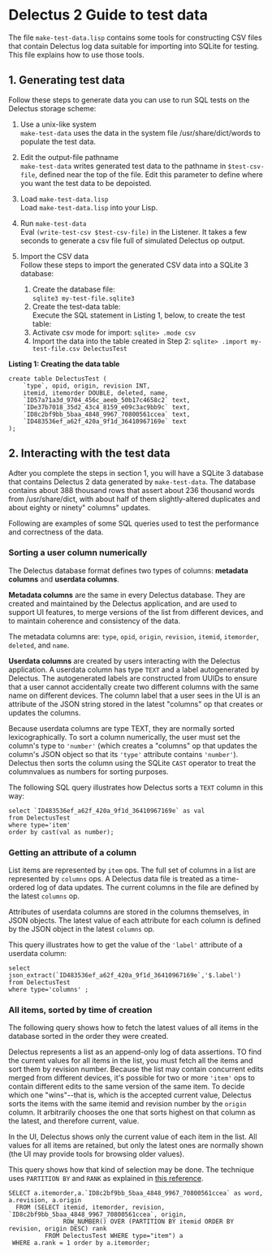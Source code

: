 # Delectus 2 Guide to test data

The file `make-test-data.lisp` contains some tools for constructing CSV files that contain Delectus log data suitable for importing into SQLite for testing. This file explains how to use those tools.

## 1. Generating test data

Follow these steps to generate data you can use to run SQL tests on the Delectus storage scheme:

1.  Use a unix-like system  
`make-test-data` uses the data in the system file /usr/share/dict/words to populate the test data.

2. Edit the output-file pathname  
`make-test-data` writes generated test data to the pathname in `$test-csv-file`, defined near the top of the file. Edit this parameter to define where you want the test data to be depoisted.

3. Load `make-test-data.lisp`  
Load `make-test-data.lisp` into your Lisp.

4. Run `make-test-data`  
Eval `(write-test-csv $test-csv-file)` in the Listener. It takes a few seconds to generate a csv file full of simulated Delectus op output.

5. Import the CSV data  
Follow these steps to import the generated CSV data into a SQLite 3 database:
    1. Create the database file:  
    `sqlite3 my-test-file.sqlite3`
    2. Create the test-data table:  
    Execute the SQL statement in Listing 1, below, to create the test table:  
    3. Activate csv mode for import:
    `sqlite> .mode csv`
    4. Import the data into the table created in Step 2:
    `sqlite> .import my-test-file.csv DelectusTest`

**Listing 1: Creating the data table**

```
create table DelectusTest ( 
    `type`, opid, origin, revision INT, 
    itemid, itemorder DOUBLE, deleted, name, 
    `ID57a71a3d_9704_456c_aeeb_50b17c4658c2` text, 
    `IDe37b7018_35d2_43c4_8159_e09c3ac9bb9c` text, 
    `ID8c2bf9bb_5baa_4848_9967_70800561ccea` text, 
    `ID483536ef_a62f_420a_9f1d_36410967169e` text 
);
```
## 2. Interacting with the test data

Adter you complete the steps in section 1, you will have a SQLite 3 database that contains Delectus 2 data generated by `make-test-data`. The database contains about 388 thousand rows that assert about 236 thousand words from /usr/share/dict, with about half of them slightly-altered duplicates and about eighty or ninety" columns" updates.

Following are examples of some SQL queries used to test the performance and correctness of the data.

### Sorting a user column numerically

The Delectus database format defines two types of columns: **metadata columns** and **userdata columns**.

**Metadata columns** are the same in every Delectus database. They are created and maintained by the Delectus application, and are used to support UI features, to merge versions of the list from different devices, and to maintain coherence and consistency of the data.

The metadata columns are: `type`, `opid`, `origin`, `revision`, `itemid`, `itemorder`, `deleted`, and `name`.

**Userdata columns** are created by users interacting with the Delectus application. A userdata column has type `TEXT` and a label autogenerated by Delectus. The autogenerated labels are constructed from UUIDs to ensure that a user cannot accidentally create two different columns with the same name on different devices. The column label that a user sees in the UI is an attribute of the JSON string stored in the latest "columns" op that creates or updates the columns.

Because userdata columns are type TEXT, they are normally sorted lexicographically. To sort a column numerically, the user must set the column's type to `'number'` (which creates a "columns" op that updates the column's JSON object so that its `'type'` attribute contains `'number'`). Delectus then sorts the column using the SQLite `CAST` operator to treat the columnvalues as numbers for sorting purposes.

The following SQL query illustrates how Delectus sorts a `TEXT` column in this way:

```
select `ID483536ef_a62f_420a_9f1d_36410967169e` as val 
from DelectusTest 
where type='item' 
order by cast(val as number);

```

### Getting an attribute of a column

List items are represented by `item` ops. The full set of columns in a list are represented by `columns` ops. A Delectus data file is treated as a time-ordered log of data updates. The current columns in the file are defined by the latest `columns` op. 

Attributes of userdata columns are stored in the columns themselves, in JSON objects. The latest value of each attribute for each column is defined by the JSON object in the latest `columns` op.

This query illustrates how to get the value of the `'label'` attribute of a userdata column:

```
select json_extract(`ID483536ef_a62f_420a_9f1d_36410967169e`,'$.label') 
from DelectusTest 
where type='columns' ;
```

### All items, sorted by time of creation

The following query shows how to fetch the latest values of all items in the database sorted in the order they were created.

Delectus represents a list as an append-only log of data assertions. TO find the current values for all items in the list, you must fetch all the items and sort them by revision number. Because the list may contain concurrent edits merged from different devices, it's possible for two or more `'item'` ops to contain different edits to the same version of the same item. To decide which one "wins"--that is, which is the accepted current value, Delectus sorts the items with the same itemid and revision number by the `origin` column. It arbitrarily chooses the one that sorts highest on that column as the latest, and therefore current, value.

In the UI, Delectus shows only the current value of each item in the list. All values for all items are retained, but only the latest ones are normally shown (the UI may provide tools for browsing older values).

This query shows how that kind of selection may be done. The technique uses `PARTITION BY` and `RANK` as explained in [this reference](https://www.sqlitetutorial.net/sqlite-window-functions/sqlite-rank/ ).

```
SELECT a.itemorder,a.`ID8c2bf9bb_5baa_4848_9967_70800561ccea` as word, a.revision, a.origin
  FROM (SELECT itemid, itemorder, revision, `ID8c2bf9bb_5baa_4848_9967_70800561ccea`, origin,
               ROW_NUMBER() OVER (PARTITION BY itemid ORDER BY revision, origin DESC) rank
          FROM DelectusTest WHERE type="item") a
 WHERE a.rank = 1 order by a.itemorder;
```

